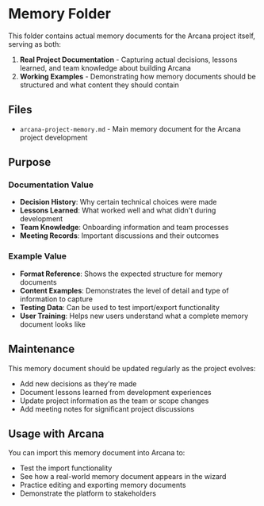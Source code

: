 # Memory Folder

This folder contains actual memory documents for the Arcana project itself, serving as both:

1. **Real Project Documentation** - Capturing actual decisions, lessons learned, and team knowledge about building Arcana
2. **Working Examples** - Demonstrating how memory documents should be structured and what content they should contain

## Files

- `arcana-project-memory.md` - Main memory document for the Arcana project development

## Purpose

### Documentation Value
- **Decision History**: Why certain technical choices were made
- **Lessons Learned**: What worked well and what didn't during development  
- **Team Knowledge**: Onboarding information and team processes
- **Meeting Records**: Important discussions and their outcomes

### Example Value
- **Format Reference**: Shows the expected structure for memory documents
- **Content Examples**: Demonstrates the level of detail and type of information to capture
- **Testing Data**: Can be used to test import/export functionality
- **User Training**: Helps new users understand what a complete memory document looks like

## Maintenance

This memory document should be updated regularly as the project evolves:
- Add new decisions as they're made
- Document lessons learned from development experiences  
- Update project information as the team or scope changes
- Add meeting notes for significant project discussions

## Usage with Arcana

You can import this memory document into Arcana to:
- Test the import functionality
- See how a real-world memory document appears in the wizard
- Practice editing and exporting memory documents
- Demonstrate the platform to stakeholders